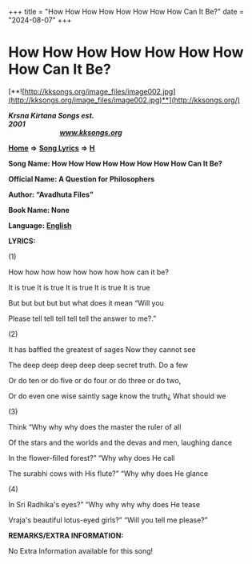 +++
title = "How How How How How How How How Can It Be?"
date = "2024-08-07"
+++

# How How How How How How How How Can It Be?
[**![http://kksongs.org/image_files/image002.jpg](http://kksongs.org/image_files/image002.jpg)**](http://kksongs.org/)

**_Krsna Kirtana Songs est. 2001_**                                                                                                                                                 **_www.kksongs.org_**

[**Home**](http://kksongs.org/) **⇒** [**Song Lyrics**](http://kksongs.org/lyrics.html) **⇒** [**H**](http://kksongs.org/songs/song_h.html)

**Song Name: How How How How How How How How Can It Be?**

**Official Name: A Question for Philosophers**

**Author: “Avadhuta Files”**

**Book Name: None**

**Language:** [**English**](http://kksongs.org/language/list/english.html)

**LYRICS:**

(1)

How how how how how how how how can it be?

It is true It is true It is true It is true It is true

But but but but but what does it mean “Will you

Please tell tell tell tell tell the answer to me?.”

(2)

It has baffled the greatest of sages Now they cannot see

The deep deep deep deep deep secret truth. Do a few

Or do ten or do five or do four or do three or do two,

Or do even one wise saintly sage know the truth¿ What should we

(3)

Think “Why why why does the master the ruler of all

Of the stars and the worlds and the devas and men, laughing dance

In the flower-filled forest?” “Why why does He call

The surabhi cows with His flute?” “Why why does He glance

(4)

In Sri Radhika's eyes?” “Why why why why does He tease

Vraja's beautiful lotus-eyed girls?” “Will you tell me please?”

**REMARKS/EXTRA INFORMATION:**

No Extra Information available for this song!